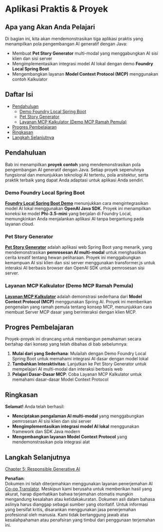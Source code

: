 <!--
CO_OP_TRANSLATOR_METADATA:
{
  "original_hash": "d45b8e2291ab1357592c904c103cbc81",
  "translation_date": "2025-07-28T11:00:49+00:00",
  "source_file": "04-PracticalSamples/README.md",
  "language_code": "id"
}
-->
# Aplikasi Praktis & Proyek

## Apa yang Akan Anda Pelajari
Di bagian ini, kita akan mendemonstrasikan tiga aplikasi praktis yang menampilkan pola pengembangan AI generatif dengan Java:
- Membuat **Pet Story Generator** multi-modal yang menggabungkan AI sisi klien dan sisi server
- Mengimplementasikan integrasi model AI lokal dengan demo **Foundry Local Spring Boot**
- Mengembangkan layanan **Model Context Protocol (MCP)** menggunakan contoh Kalkulator

## Daftar Isi

- [Pendahuluan](../../../04-PracticalSamples)
  - [Demo Foundry Local Spring Boot](../../../04-PracticalSamples)
  - [Pet Story Generator](../../../04-PracticalSamples)
  - [Layanan MCP Kalkulator (Demo MCP Ramah Pemula)](../../../04-PracticalSamples)
- [Progres Pembelajaran](../../../04-PracticalSamples)
- [Ringkasan](../../../04-PracticalSamples)
- [Langkah Selanjutnya](../../../04-PracticalSamples)

## Pendahuluan

Bab ini menampilkan **proyek contoh** yang mendemonstrasikan pola pengembangan AI generatif dengan Java. Setiap proyek sepenuhnya fungsional dan menunjukkan teknologi AI tertentu, pola arsitektur, serta praktik terbaik yang dapat Anda adaptasi untuk aplikasi Anda sendiri.

### Demo Foundry Local Spring Boot

**[Foundry Local Spring Boot Demo](foundrylocal/README.md)** menunjukkan cara mengintegrasikan model AI lokal menggunakan **OpenAI Java SDK**. Proyek ini menampilkan koneksi ke model **Phi-3.5-mini** yang berjalan di Foundry Local, memungkinkan Anda menjalankan aplikasi AI tanpa bergantung pada layanan cloud.

### Pet Story Generator

**[Pet Story Generator](petstory/README.md)** adalah aplikasi web Spring Boot yang menarik, yang mendemonstrasikan **pemrosesan AI multi-modal** untuk menghasilkan cerita kreatif tentang hewan peliharaan. Proyek ini menggabungkan kemampuan AI sisi klien dan sisi server menggunakan transformer.js untuk interaksi AI berbasis browser dan OpenAI SDK untuk pemrosesan sisi server.

### Layanan MCP Kalkulator (Demo MCP Ramah Pemula)

**[Layanan MCP Kalkulator](calculator/README.md)** adalah demonstrasi sederhana dari **Model Context Protocol (MCP)** menggunakan Spring AI. Proyek ini memberikan pengenalan yang ramah pemula tentang konsep MCP, menunjukkan cara membuat Server MCP dasar yang berinteraksi dengan klien MCP.

## Progres Pembelajaran

Proyek-proyek ini dirancang untuk membangun pemahaman secara bertahap dari konsep yang telah dibahas di bab sebelumnya:

1. **Mulai dari yang Sederhana**: Mulailah dengan Demo Foundry Local Spring Boot untuk memahami integrasi AI dasar dengan model lokal
2. **Tambahkan Interaktivitas**: Lanjutkan ke Pet Story Generator untuk mempelajari AI multi-modal dan interaksi berbasis web
3. **Pelajari Dasar-Dasar MCP**: Coba Layanan MCP Kalkulator untuk memahami dasar-dasar Model Context Protocol

## Ringkasan

**Selamat!** Anda telah berhasil:

- **Menciptakan pengalaman AI multi-modal** yang menggabungkan pemrosesan AI sisi klien dan sisi server
- **Mengimplementasikan integrasi model AI lokal** menggunakan framework dan SDK Java modern
- **Mengembangkan layanan Model Context Protocol** yang mendemonstrasikan pola integrasi alat

## Langkah Selanjutnya

[Chapter 5: Responsible Generative AI](../05-ResponsibleGenAI/README.md)

**Penafian**:  
Dokumen ini telah diterjemahkan menggunakan layanan penerjemahan AI [Co-op Translator](https://github.com/Azure/co-op-translator). Meskipun kami berusaha untuk memberikan hasil yang akurat, harap diperhatikan bahwa terjemahan otomatis mungkin mengandung kesalahan atau ketidakakuratan. Dokumen asli dalam bahasa aslinya harus dianggap sebagai sumber yang otoritatif. Untuk informasi yang bersifat kritis, disarankan menggunakan jasa penerjemahan profesional oleh manusia. Kami tidak bertanggung jawab atas kesalahpahaman atau penafsiran yang timbul dari penggunaan terjemahan ini.